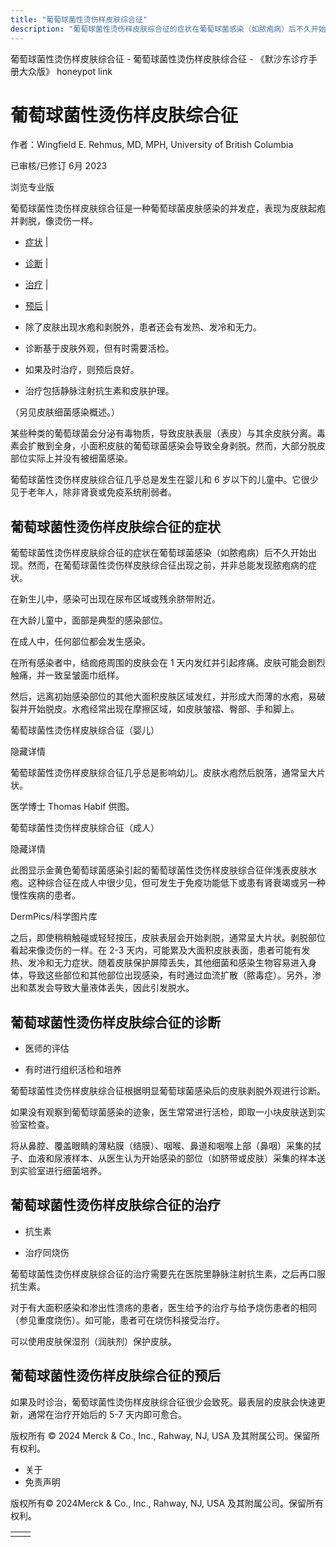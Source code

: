 ```yaml
---
title: "葡萄球菌性烫伤样皮肤综合征"
description: "葡萄球菌性烫伤样皮肤综合征的症状在葡萄球菌感染（如脓疱病）后不久开始出现。然而，在葡萄球菌性烫伤样皮肤综合征出现之前，并非总能发现脓疱病的症状。"
---
```


﻿葡萄球菌性烫伤样皮肤综合征 \- 葡萄球菌性烫伤样皮肤综合征 \- 《默沙东诊疗手册大众版》 honeypot link

# 葡萄球菌性烫伤样皮肤综合征

作者：Wingfield E. Rehmus, MD, MPH, University of British Columbia

已审核/已修订 6月 2023

浏览专业版

葡萄球菌性烫伤样皮肤综合征是一种葡萄球菌皮肤感染的并发症，表现为皮肤起疱并剥脱，像烫伤一样。

- [症状](#症状_v793263_zh) \|
- [诊断](#诊断_v793268_zh) \|
- [治疗](#治疗_v45139374_zh) \|
- [预后](#预后_v8591940_zh) \|

- 除了皮肤出现水疱和剥脱外，患者还会有发热、发冷和无力。

- 诊断基于皮肤外观，但有时需要活检。

- 如果及时治疗，则预后良好。

- 治疗包括静脉注射抗生素和皮肤护理。


（另见皮肤细菌感染概述。）

某些种类的葡萄球菌会分泌有毒物质，导致皮肤表层（表皮）与其余皮肤分离。毒素会扩散到全身，小面积皮肤的葡萄球菌感染会导致全身剥脱。然而，大部分脱皮部位实际上并没有被细菌感染。

葡萄球菌性烫伤样皮肤综合征几乎总是发生在婴儿和 6 岁以下的儿童中。它很少见于老年人，除非肾衰或免疫系统削弱者。

## 葡萄球菌性烫伤样皮肤综合征的症状

葡萄球菌性烫伤样皮肤综合征的症状在葡萄球菌感染（如脓疱病）后不久开始出现。然而，在葡萄球菌性烫伤样皮肤综合征出现之前，并非总能发现脓疱病的症状。

在新生儿中，感染可出现在尿布区域或残余脐带附近。

在大龄儿童中，面部是典型的感染部位。

在成人中，任何部位都会发生感染。

在所有感染者中，结痂疮周围的皮肤会在 1 天内发红并引起疼痛。皮肤可能会剧烈触痛，并一致呈皱面巾纸样。

然后，远离初始感染部位的其他大面积皮肤区域发红，并形成大而薄的水疱，易破裂并开始脱皮。水疱经常出现在摩擦区域，如皮肤皱褶、臀部、手和脚上。

葡萄球菌性烫伤样皮肤综合征（婴儿）



隐藏详情

葡萄球菌性烫伤样皮肤综合征几乎总是影响幼儿。皮肤水疱然后脱落，通常呈大片状。

医学博士 Thomas Habif 供图。

葡萄球菌性烫伤样皮肤综合征（成人）



隐藏详情

此图显示金黄色葡萄球菌感染引起的葡萄球菌性烫伤样皮肤综合征伴浅表皮肤水疱。这种综合征在成人中很少见，但可发生于免疫功能低下或患有肾衰竭或另一种慢性疾病的患者。

DermPics/科学图片库

之后，即使稍稍触碰或轻轻按压，皮肤表层会开始剥脱，通常呈大片状。剥脱部位看起来像烫伤的一样。在 2-3 天内，可能累及大面积皮肤表面，患者可能有发热、发冷和无力症状。随着皮肤保护屏障丢失，其他细菌和感染生物容易进入身体，导致这些部位和其他部位出现感染，有时通过血流扩散（脓毒症）。另外，渗出和蒸发会导致大量液体丢失，因此引发脱水。

## 葡萄球菌性烫伤样皮肤综合征的诊断

- 医师的评估

- 有时进行组织活检和培养


葡萄球菌性烫伤样皮肤综合征根据明显葡萄球菌感染后的皮肤剥脱外观进行诊断。

如果没有观察到葡萄球菌感染的迹象，医生常常进行活检，即取一小块皮肤送到实验室检查。

将从鼻腔、覆盖眼睛的薄粘膜（结膜）、咽喉、鼻道和咽喉上部（鼻咽）采集的拭子、血液和尿液样本、从医生认为开始感染的部位（如脐带或皮肤）采集的样本送到实验室进行细菌培养。

## 葡萄球菌性烫伤样皮肤综合征的治疗

- 抗生素

- 治疗同烧伤


葡萄球菌性烫伤样皮肤综合征的治疗需要先在医院里静脉注射抗生素，之后再口服抗生素。

对于有大面积感染和渗出性溃疡的患者，医生给予的治疗与给予烧伤患者的相同（参见重度烧伤）。如可能，患者可在烧伤科接受治疗。

可以使用皮肤保湿剂（润肤剂）保护皮肤。

## 葡萄球菌性烫伤样皮肤综合征的预后

如果及时诊治，葡萄球菌性烫伤样皮肤综合征很少会致死。最表层的皮肤会快速更新，通常在治疗开始后的 5-7 天内即可愈合。



版权所有 © 2024
Merck & Co., Inc., Rahway, NJ, USA 及其附属公司。保留所有权利。

- 关于
- 免责声明

版权所有© 2024Merck & Co., Inc., Rahway, NJ, USA 及其附属公司。保留所有权利。

|     |     |
| --- | --- |
|  |  |